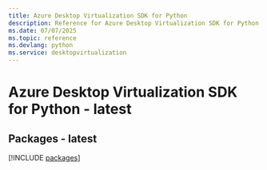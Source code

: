 ```yaml
---
title: Azure Desktop Virtualization SDK for Python
description: Reference for Azure Desktop Virtualization SDK for Python
ms.date: 07/07/2025
ms.topic: reference
ms.devlang: python
ms.service: desktopvirtualization
---
```

# Azure Desktop Virtualization SDK for Python - latest
## Packages - latest
[!INCLUDE [packages](desktop-virtualization-index.md)]